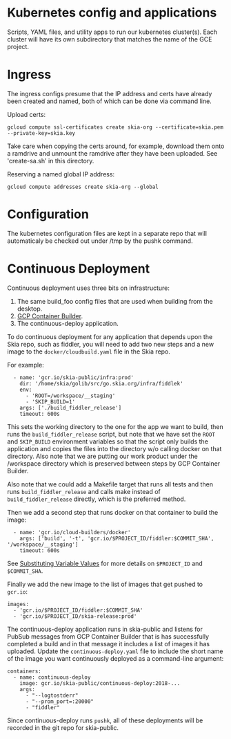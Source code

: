Kubernetes config and applications
==================================

Scripts, YAML files, and utility apps to run our kubernetes cluster(s). Each
cluster will have its own subdirectory that matches the name of the GCE
project.

Ingress
=======

The ingress configs presume that the IP address and certs have already been
created and named, both of which can be done via command line.

Upload certs:

    gcloud compute ssl-certificates create skia-org --certificate=skia.pem --private-key=skia.key

Take care when copying the certs around, for example, download them onto a
ramdrive and unmount the ramdrive after they have been uploaded. See
'create-sa.sh' in this directory.

Reserving a named global IP address:

    gcloud compute addresses create skia-org --global

Configuration
=============

The kubernetes configuration files are kept in a separate repo that will
automaticaly be checked out under /tmp by the pushk command.

Continuous Deployment
=====================

Continuous deployment uses three bits on infrastructure:

  1. The same build_foo config files that are used when building from the desktop.
  2. [GCP Container Builder](https://cloud.google.com/container-builder/).
  3. The continuous-deploy application.

To do continuous deployment for any application that depends upon the Skia
repo, such as fiddler, you will need to add two new steps and a new image
to the `docker/cloudbuild.yaml` file in the Skia repo.

For example:

```
  - name: 'gcr.io/skia-public/infra:prod'
    dir: '/home/skia/golib/src/go.skia.org/infra/fiddlek'
    env:
      - 'ROOT=/workspace/__staging'
      - 'SKIP_BUILD=1'
    args: ['./build_fiddler_release']
    timeout: 600s
```

This sets the working directory to the one for the app we want to build, then
runs the `build_fiddler_release` script, but note that we have set the `ROOT`
and `SKIP_BUILD` environment variables so that the script only builds the
application and copies the files into the directory w/o calling docker on that
directory. Also note that we are putting our work product under the /workspace
directory which is preserved between steps by GCP Container Builder.

Also note that we could add a Makefile target that runs all tests and then
runs `build_fiddler_release` and calls make instead of `build_fiddler_release`
directly, which is the preferred method.

Then we add a second step that runs docker on that container to build the
image:

```
  - name: 'gcr.io/cloud-builders/docker'
    args: ['build', '-t', 'gcr.io/$PROJECT_ID/fiddler:$COMMIT_SHA', '/workspace/__staging']
    timeout: 600s
```

See [Substituting Variable Values](https://cloud.google.com/container-builder/docs/configuring-builds/substitute-variable-values)
for more details on `$PROJECT_ID` and `$COMMIT_SHA`.

Finally we add the new image to the list of images that get pushed to
`gcr.io`:

```
images:
  - 'gcr.io/$PROJECT_ID/fiddler:$COMMIT_SHA'
  - 'gcr.io/$PROJECT_ID/skia-release:prod'

```

The continuous-deploy application runs in skia-public and listens for PubSub
messages from GCP Container Builder that is has successfully completed a build
and in that message it includes a list of images it has uploaded. Update the
`continuous-deploy.yaml` file to include the short name of the image you want
continuously deployed as a command-line argument:

```
containers:
  - name: continuous-deploy
    image: gcr.io/skia-public/continuous-deploy:2018-...
    args:
      - "--logtostderr"
      - "--prom_port=:20000"
      - "fiddler"
```

Since continuous-deploy runs `pushk`, all of these deployments will be
recorded in the git repo for skia-public.

